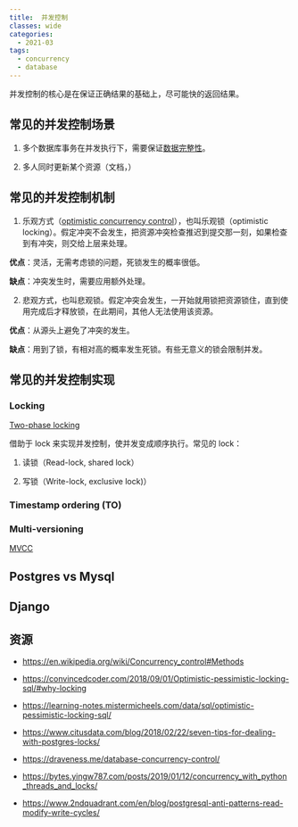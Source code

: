 ```yaml
---
title:  并发控制
classes: wide
categories:
  - 2021-03
tags:
  - concurrency
  - database
---
```


并发控制的核心是在保证正确结果的基础上，尽可能快的返回结果。

## 常见的并发控制场景

1. 多个数据库事务在并发执行下，需要保证[数据完整性](https://en.wikipedia.org/wiki/Data_integrity)。

2. 多人同时更新某个资源（文档，）

## 常见的并发控制机制

1. 乐观方式（[optimistic concurrency control](https://en.wikipedia.org/wiki/Optimistic_concurrency_control)），也叫乐观锁（optimistic locking）。假定冲突不会发生，把资源冲突检查推迟到提交那一刻，如果检查到有冲突，则交给上层来处理。

**优点**：灵活，无需考虑锁的问题，死锁发生的概率很低。

**缺点**：冲突发生时，需要应用额外处理。

2. 悲观方式，也叫悲观锁。假定冲突会发生，一开始就用锁把资源锁住，直到使用完成后才释放锁，在此期间，其他人无法使用该资源。

**优点**：从源头上避免了冲突的发生。

**缺点**：用到了锁，有相对高的概率发生死锁。有些无意义的锁会限制并发。

## 常见的并发控制实现

### Locking

[Two-phase locking](https://en.wikipedia.org/wiki/Two-phase_locking)

借助于 lock 来实现并发控制，使并发变成顺序执行。常见的 lock：

1. 读锁（Read-lock, shared lock）

2. 写锁（Write-lock, exclusive lock)）

### Timestamp ordering (TO)


### Multi-versioning

[MVCC](https://en.wikipedia.org/wiki/Multiversion_concurrency_control)


## Postgres vs Mysql

## Django


## 资源

- https://en.wikipedia.org/wiki/Concurrency_control#Methods

- https://convincedcoder.com/2018/09/01/Optimistic-pessimistic-locking-sql/#why-locking

- https://learning-notes.mistermicheels.com/data/sql/optimistic-pessimistic-locking-sql/

- https://www.citusdata.com/blog/2018/02/22/seven-tips-for-dealing-with-postgres-locks/

- https://draveness.me/database-concurrency-control/

- https://bytes.yingw787.com/posts/2019/01/12/concurrency_with_python_threads_and_locks/

- https://www.2ndquadrant.com/en/blog/postgresql-anti-patterns-read-modify-write-cycles/

